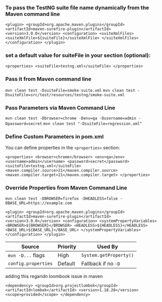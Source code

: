 ### To pass the TestNG suite file name dynamically from the Maven command line

``<plugin>
    <groupId>org.apache.maven.plugins</groupId>
    <artifactId>maven-surefire-plugin</artifactId>
    <version>3.0.0</version>
    <configuration>
        <suiteXmlFiles>
            <suiteXmlFile>${suiteFile}</suiteXmlFile>
        </suiteXmlFiles>
    </configuration>
</plugin>``

### set a default value for suiteFile in your <properties> section (optional): 

``<properties>
    <suiteFile>testng.xml</suiteFile>
</properties>
``

###  Pass it from Maven command line

``mvn clean test -DsuiteFile=smoke-suite.xml``
``mvn clean test -DsuiteFile=src/test/resources/testng/smoke-suite.xml``

### Pass Parameters via Maven Command Line

``mvn clean test -Dbrowser=chrome -Denv=qa -Dusername=admin -Dpassword=secret``
``mvn clean test "-DsuiteFile=regression.xml"``

### Define Custom Parameters in pom.xml
You can define properties in the `<properties>` section:

``<properties>
    <browser>chrome</browser>
    <env>qa</env>
    <username>admin</username>
    <password>secret</password>
    <suiteFile>testng.xml</suiteFile>
    <maven.compiler.source>21</maven.compiler.source>
    <maven.compiler.target>21</maven.compiler.target>
</properties>``

### Override Properties from Maven Command Line

`mvn clean test -DBROWSER=firefox -DHEADLESS=false -DBASE_URL=https://example.com`

``<plugin>
    <groupId>org.apache.maven.plugins</groupId>
    <artifactId>maven-surefire-plugin</artifactId>
    <version>3.0.0</version>
    <configuration>
        <systemPropertyVariables>
            <BROWSER>${BROWSER}</BROWSER>
            <HEADLESS>${HEADLESS}</HEADLESS>
            <BASE_URL>${BASE_URL}</BASE_URL>
        </systemPropertyVariables>
    </configuration>
</plugin>``

| Source              | Priority | Used By                |
| ------------------- | -------- | ---------------------- |
| `mvn -D...` flags   | High     | `System.getProperty()` |
| `config.properties` | Default  | Fallback if no `-D`    |

adding this regaridn loombook issue in maven 


``<dependency>
  <groupId>org.projectlombok</groupId>
  <artifactId>lombok</artifactId>
  <version>1.18.28</version>
  <scope>provided</scope>
</dependency>
``
